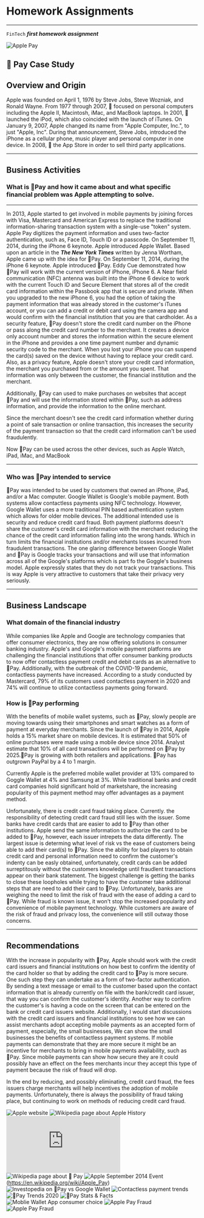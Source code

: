 # Homework Assignments
---
`FinTech`
**_first homework assignment_**
>
![Apple Pay](https://www.apple.com/v/apple-pay/m/images/overview/og__dq5nejr4bg02_image.png?202104271227)

 Pay Case Study
---
## Overview and Origin


Apple was founded on April 1, 1976 by Steve Jobs, Steve Wozniak, and Ronald Wayne. From 1977 through 2007,  focused on personal computers including the Apple II, Macintosh, iMac, and MacBook laptops. In 2001,  launched the iPod, which also coincided with the launch of iTunes. On January 9, 2007, Apple changed its name from "Apple Computer, Inc.", to just "Apple, Inc". During that announcement, Steve Jobs, introduced the iPhone as a cellular phone, music player and personal computer in one device. In 2008,  the App Store in order to sell third party applications. 

---
## Business Activities

### What is Pay and how it came about and what specific financial problem was Apple attempting to solve.

---
In 2013, Apple started to get involved in mobile payments by joining forces with Visa, Mastercard and American Express to replace the traditional information-sharing transaction system with a single-use "token" system. Apple Pay digitizes the payment information and uses two-factor authentication, such as, Face ID, Touch ID or a passcode. On September 11, 2014, during the iPhone 6 keynote. Apple introduced Apple Wallet. 
Based upon an article in the **_The New York Times_** written by Jenna Wortham, Apple came up with the idea for Pay. 
On September 11, 2014, during the iPhone 6 keynote. Apple introduced Pay. Eddy Cue demonstrated how Pay will work with the current version of iPhone, iPhone 6. A Near field communication (NFC) antenna was built into the iPhone 6 device to work with the current Touch ID and Secure Element that stores all of the credit card information within the Passbook app that is secure and private. When you upgraded to the new iPhone 6, you had the option of taking the payment information that was already stored in the customer's iTunes account, or you can add a credit or debit card using the camera app and would confirm with the financial institution that you are that cardholder. As a security feature, Pay doesn't store the credit card number on the iPhone or pass along the credit card number to the merchant. It creates a device only account number and stores the information within the secure element in the iPhone and provides a one time payment number and dynamic security code to the merchant. When you lost your iPhone you can suspend the card(s) saved on the device without having to replace your credit card. Also, as a privacy feature, Apple doesn't store your credit card information, the merchant you purchased from or the amount you spent. That information was only between the customer, the financial institution and the merchant.

Additionally, Pay can used to make purchases on websites that accept Pay and will use the information stored within Pay, such as address information, and provide the information to the online merchant.

Since the merchant doesn't see the credit card information whether during a point of sale transaction or online transaction, this increases the security of the payment transaction so that the credit card information can't be used fraudulently.

Now Pay can be used across the other devices, such as Apple Watch, iPad, iMac, and MacBook

---
### Who was Pay intended to service


Pay was intended to be used by customers that owned an iPhone, iPad, and/or a Mac computer.
Google Wallet is Google's mobile payment. Both systems allow contactless payments using NFC technology.
However, Google Wallet uses a more traditional PIN based authentication system which allows for older mobile devices. 
The additional intended use is security and reduce credit card fraud. Both payment platforms doesn't share the customer's credit card information with the merchant reducing the chance of the credit card information falling into the wrong hands. Which in turn limits the financial institutions and/or merchants losses incurred from fraudulent transactions.
The one glaring difference between Google Wallet and Pay is Google tracks your transactions and will use that information across all of the Google's platforms which is part fo the Goggle's business model. Apple expressly states that they do not track your transactions. This is way Apple is very attractive to customers that take their privacy very seriously.

---
## Business Landscape
### What domain of the financial industry

While companies like Apple and Google are technology companies that offer consumer electronics, they are now offering solutions in consumer banking industry. 
Apple's and Google's mobile payment platforms are challenging the financial institutions that offer consumer banking products to now offer contactless payment credit and debit cards as an alternative to Pay.
Additionally, with the outbreak of the COVID-19 pandemic, contactless payments have increased. According to a study conducted by Mastercard, 79% of its customers used contactless payment in 2020 and 74% will continue to utilize contactless payments going forward.

### How is Pay performing

With the benefits of mobile wallet systems, such as Pay, slowly people are moving towards using their smartphones and smart watches as a form of payment at everyday merchants.
Since the launch of Pay in 2014, Apple holds a 15% market share on mobile devices. It is estimated that 50% of online purchases were made using a mobile device since 2014. Analyst estimate that 10% of all card transactions will be performed on Pay by 2025.Pay is growing with both retailers and applications. Pay has outgrown PayPal by a 4 to 1 margin. 

Currently Apple is the preferred mobile wallet provider at 13% compared to Goggle Wallet at 4% and Samsung at 3%. While traditional banks and credit card companies hold significant hold of marketshare, the increasing popularity of this payment method may offer advantages as a payment method.

Unfortunately, there is credit card fraud taking place. Currently. the responsibility of detecting credit card fraud still lies with the issuer. Some banks have credit cards that are easier to add to Pay than other institutions. Apple send the same information to authorize the card to be added to Pay, however, each issuer intrepets the data differently. The largest issue is determing what level of risk vs the ease of customers being able to add their card(s) to Pay. Since the ability for bad players to obtain credit card and personal information need to confirm the customer's indenty can be easly obtained, unfortunately, credit cards can be added surreptitously without the customers knowledge until fraudlent transactions appear on their bank statement.
The biggest challenge is getting the banks to close these loopholes while trying to have the customer take additional steps that are need to add their card to Pay. Unfortunately, banks are weighing the need to limit the risk of fraud with the ease of adding a card to Pay.
While fraud is known issue, it won't stop the increased popularity and convenience of mobile payment technology. While customers are aware of the risk of fraud and privacy loss, the convenience will still outway those concerns.

---
## Recommendations

With the increase in popularity with Pay, Apple should work with the credit card issuers and financial institutions on how best to confirm the identity of the card holder so that by adding the credit card to Pay is more secure. One such step they can undertake as a form of two-factor authentication. By sending a text message or email to the customer based upon the contact information that is already currently on file with the bank/credit card issuer, that way you can confirm the customer's identity. Another way to confirm the customer's is having a code on the screen that can be entered on the bank or credit card issuers website.
Additionally, I would start discussions with the credit card issuers and financial institutions to see how we can assist merchants adopt accepting mobile payments as an accepted form of payment, especially, the small businesses, We can show the small businesses the benefits of contactless payment systems. If moblie payments can demonstrate that they are more secure it might be an incentive for merchants to bring in mobile payments availability, such as Pay. Since mobile payments can show how secure they are it could possibly have an effect on the fees merchants incur they accept this type of payment because the risk of fraud will drop. 

In the end by reducing, and possibly eliminating, credit card fraud, the fees issuers charge merchants will help incentives the adoption of mobile payments. Unfortunately, there is always the possibility of fraud taking place, but continuing to work on methods of reducing credit card fraud.




![Apple website](https://www.apple.com/apple-pay)
![Wikipedia page about Apple History](https://en.wikipedia.org/wiki/History_of_Apple_Inc.)
![Yahoo Finance brief history about Apple Pay](https://finance.yahoo.com/news/brief-history-apple-apos-payment-182700212.html)
![Wikipedia page about  Pay](https://en.wikipedia.org/wiki/Apple_Pay)
![Apple September 2014 Event](https://www.youtube.com/watch?v=38IqQpwPe7s)(https://en.wikipedia.org/wiki/Apple_Pay)
![Investopedia on Pay vs Google Wallet](https://www.investopedia.com/articles/personal-finance/010215/apple-pay-vs-google-wallet-how-they-work.asp#:~:text=Apple%20Pay%20and%20Google%20Wallet%20are%20Mobile%20Payment%20Systems.&text=Google%2C%20on%20the%20other%20hand,including%20Apple's%20own%20iPhone%205!)
![Contactless payment trends](https://explodingtopics.com/blog/credit-card-industry-trends)
![Pay Trends 2020](https://www.hostmerchantservices.com/2020/09/apple-pay-trends-and-updates-fall-2020/)
![Pay Stats & Facts](https://www.statista.com/topics/4322/apple-pay/)
![Moblie Wallet App consumer choice](https://www.statista.com/statistics/762650/preferred-provider-of-mobile-wallet-app-usa/)
![Apple Pay Fraud](https://www.forbes.com/sites/thomasbrewster/2019/03/27/millions-are-being-lost-to-apple-pay-fraudwill-apple-card-come-to-the-rescue/?sh=7b9b4029622f)
![Apple Pay Fraud](https://www.retaildive.com/ex/mobilecommercedaily/apple-pay-fraud-reflects-weakness-with-credit-cards-not-platform)

